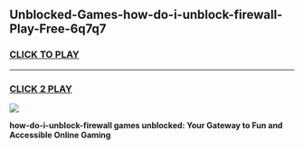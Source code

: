 
## Unblocked-Games-how-do-i-unblock-firewall-Play-Free-6q7q7
<h3>
<a href="https://premium76.site?title=how-do-i-unblock-firewall&ref=10A">CLICK TO PLAY</a></h3>
<hr>

<h3>
<a href="https://premium76.site?title=how-do-i-unblock-firewall&ref=10A">CLICK 2 PLAY</a>
  
</h3>

<a href="https://premium76.site?title=how-do-i-unblock-firewall&ref=10A"><img src="https://clearcache.store/games.png"></a>


**how-do-i-unblock-firewall games unblocked: Your Gateway to Fun and Accessible Online Gaming**

